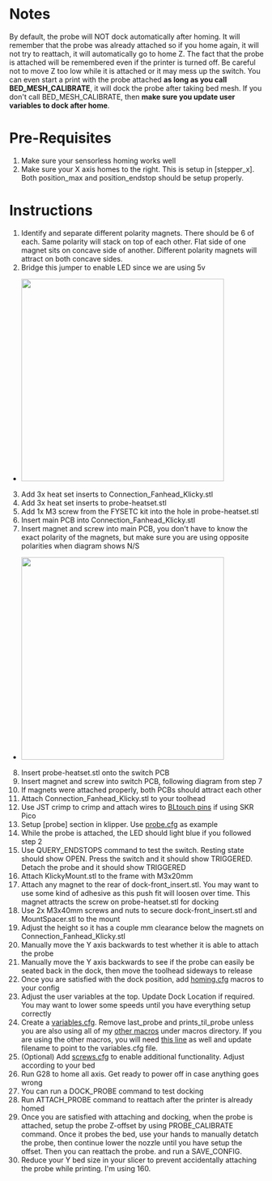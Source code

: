 # Notes
By default, the probe will NOT dock automatically after homing. It will remember that the probe was already attached so if you home again, it will not try to reattach, it will automatically go to home Z. The fact that the probe is attached will be remembered even if the printer is turned off. Be careful not to move Z too low while it is attached or it may mess up the switch. You can even start a print with the probe attached **as long as you call BED_MESH_CALIBRATE**, it will dock the probe after taking bed mesh. If you don't call BED_MESH_CALIBRATE, then **make sure you update user variables to dock after home**.

# Pre-Requisites
1. Make sure your sensorless homing works well
2. Make sure your X axis homes to the right. This is setup in [stepper_x]. Both position_max and position_endstop should be setup properly.

# Instructions
1. Identify and separate different polarity magnets. There should be 6 of each. Same polarity will stack on top of each other. Flat side of one magnet sits on concave side of another. Different polarity magnets will attract on both concave sides.
2. Bridge this jumper to enable LED since we are using 5v
* <img src="https://github.com/tanaes/whopping_Voron_mods/blob/main/pcb_klicky/Images/5v.jpeg" width=400>
3. Add 3x heat set inserts to Connection_Fanhead_Klicky.stl
4. Add 3x heat set inserts to probe-heatset.stl
5. Add 1x M3 screw from the FYSETC kit into the hole in probe-heatset.stl
6. Insert main PCB into Connection_Fanhead_Klicky.stl
7. Insert magnet and screw into main PCB, you don't have to know the exact polarity of the magnets, but make sure you are using opposite polarities when diagram shows N/S
* <img src="https://github.com/tanaes/whopping_Voron_mods/blob/main/pcb_klicky/Images/magnets.jpeg" width=400>
8. Insert probe-heatset.stl onto the switch PCB
9. Insert magnet and screw into switch PCB, following diagram from step 7
10. If magnets were attached properly, both PCBs should attract each other
11. Attach Connection_Fanhead_Klicky.stl to your toolhead
12. Use JST crimp to crimp and attach wires to [BLtouch pins](https://github.com/bigtreetech/SKR-Pico/blob/master/Hardware/BTT%20SKR%20Pico%20V1.0-PIN.pdf) if using SKR Pico
13. Setup [probe] section in klipper. Use [probe.cfg](https://github.com/cpxazn/klipper_config/blob/main/backups/fluidd-100/probe.cfg) as example
14. While the probe is attached, the LED should light blue if you followed step 2
15. Use QUERY_ENDSTOPS command to test the switch. Resting state should show OPEN. Press the switch and it should show TRIGGERED. Detach the probe and it should show TRIGGERED
16. Attach KlickyMount.stl to the frame with M3x20mm
17. Attach any magnet to the rear of dock-front_insert.stl. You may want to use some kind of adhesive as this push fit will loosen over time. This magnet attracts the screw on probe-heatset.stl for docking
18. Use 2x M3x40mm screws and nuts to secure dock-front_insert.stl and MountSpacer.stl to the mount
19. Adjust the height so it has a couple mm clearance below the magnets on Connection_Fanhead_Klicky.stl
20. Manually move the Y axis backwards to test whether it is able to attach the probe
21. Manually move the Y axis backwards to see if the probe can easily be seated back in the dock, then move the toolhead sideways to release
22. Once you are satisfied with the dock position, add [homing.cfg](https://github.com/cpxazn/klipper_config/blob/main/backups/fluidd-100/homing.cfg) macros to your config
23. Adjust the user variables at the top. Update Dock Location if required. You may want to lower some speeds until you have everything setup correctly
24. Create a [variables.cfg](https://github.com/cpxazn/klipper_config/blob/main/backups/fluidd-100/variables.cfg). Remove last_probe and prints_til_probe unless you are also using all of my [other macros](https://github.com/cpxazn/klipper_config) under macros directory. If you are using the other macros, you will need [this line](https://github.com/cpxazn/klipper_config/blob/main/backups/fluidd-100/required.cfg#L8) as well and update filename to point to the variables.cfg file.
25. (Optional) Add [screws.cfg](https://github.com/cpxazn/klipper_config/blob/main/backups/fluidd-100/screws.cfg) to enable additional functionality. Adjust according to your bed
26. Run G28 to home all axis. Get ready to power off in case anything goes wrong
27. You can run a DOCK_PROBE command to test docking
28. Run ATTACH_PROBE command to reattach after the printer is already homed
29. Once you are satisfied with attaching and docking, when the probe is attached, setup the probe Z-offset by using PROBE_CALIBRATE command. Once it probes the bed, use your hands to manually detatch the probe, then continue lower the nozzle until you have setup the offset. Then you can reattach the probe. and run a SAVE_CONFIG.
30. Reduce your Y bed size in your slicer to prevent accidentally attaching the probe while printing. I'm using 160.
